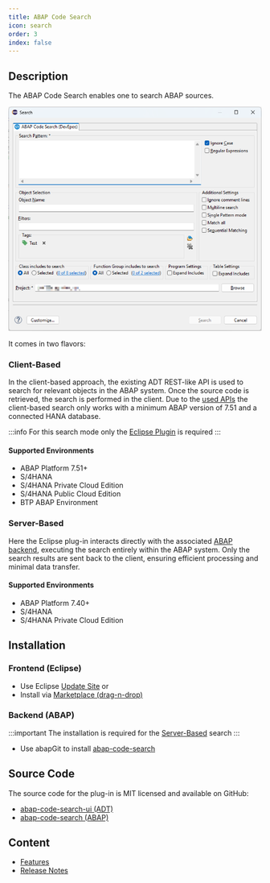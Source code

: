 ```yaml
---
title: ABAP Code Search
icon: search
order: 3
index: false
---
```


## Description

The ABAP Code Search enables one to search ABAP sources.

![Code Search Dialog](./img/search-dialog.png)

It comes in two flavors:

### Client-Based

In the client-based approach, the existing ADT REST-like API is used to search for relevant objects in the ABAP system. Once the source code is retrieved, the search is performed in the client. Due to the [used APIs](https://help.sap.com/docs/abap-cloud/abap-development-tools-user-guide/abap-repository-trees-concept?locale=en-US) the client-based search only works with a minimum ABAP version of 7.51 and a connected HANA database.

:::info
For this search mode only the [Eclipse Plugin](#frontend-eclipse) is required
:::

#### Supported Environments

- ABAP Platform 7.51+
- S/4HANA
- S/4HANA Private Cloud Edition
- S/4HANA Public Cloud Edition
- BTP ABAP Environment

### Server-Based

Here the Eclipse plug-in interacts directly with the associated [ABAP backend](#backend-abap), executing the search entirely within the ABAP system. Only the search results are sent back to the client, ensuring efficient processing and minimal data transfer.

#### Supported Environments

- ABAP Platform 7.40+
- S/4HANA
- S/4HANA Private Cloud Edition

## Installation

### Frontend (Eclipse)

- Use Eclipse [Update Site](https://eclipse.devepos.com/latest) or
- Install via [Marketplace (drag-n-drop)](https://marketplace.eclipse.org/marketplace-client-intro?mpc_install=5507008)

### Backend (ABAP)

:::important
The installation is required for the [Server-Based](#server-based) search
:::

- Use abapGit to install [abap-code-search](https://github.com/DevEpos/abap-code-search-tools)

## Source Code

The source code for the plug-in is MIT licensed and available on GitHub:

- [abap-code-search-ui (ADT)](https://github.com/DevEpos/eclipse-adt-plugins/tree/main/features/code-search)
- [abap-code-search (ABAP)](https://github.com/DevEpos/abap-code-search-tools)

## Content

- [Features](features/)
- [Release Notes](release-notes/)
